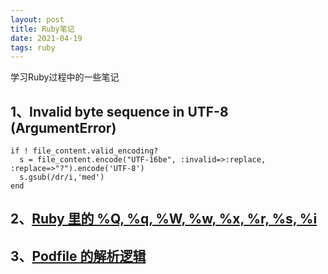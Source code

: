 ```yaml
---
layout: post
title: Ruby笔记
date: 2021-04-19
tags: ruby   
---
```



学习Ruby过程中的一些笔记

## 1、Invalid byte sequence in UTF-8 (ArgumentError)
```
if ! file_content.valid_encoding?
  s = file_content.encode("UTF-16be", :invalid=>:replace, :replace=>"?").encode('UTF-8')
  s.gsub(/dr/i,'med')
end

```
## 2、[Ruby 里的 %Q, %q, %W, %w, %x, %r, %s, %i](https://ruby-china.org/topics/18512)  
##  3、[Podfile 的解析逻辑](https://blog.csdn.net/Desgard_Duan/article/details/108633619?spm=1001.2014.3001.5502)




